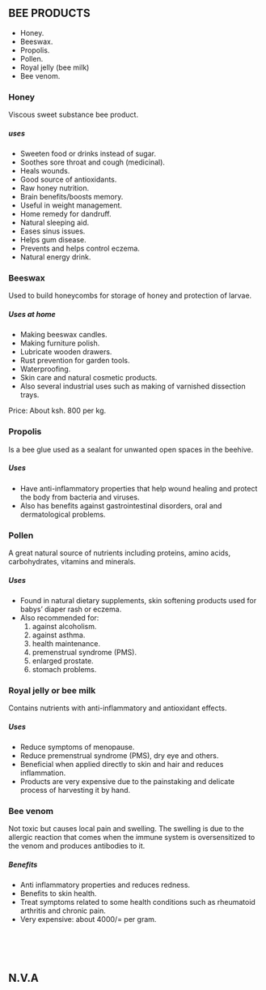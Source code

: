 ## BEE PRODUCTS
- Honey.
- Beeswax.
- Propolis.
- Pollen.
- Royal jelly (bee milk)
- Bee venom.

### Honey
Viscous sweet substance bee product.
##### uses
- Sweeten food or drinks instead of sugar.
- Soothes sore throat and cough (medicinal).
- Heals wounds.
- Good source of antioxidants.
- Raw honey nutrition.
- Brain benefits/boosts memory.
- Useful in weight management.
- Home remedy for dandruff.
- Natural sleeping aid.
- Eases sinus issues.
- Helps gum disease.
- Prevents and helps control eczema.
- Natural energy drink.

### Beeswax
Used to build honeycombs for storage of honey and protection of larvae.
##### Uses at home
- Making beeswax candles.
- Making furniture polish.
- Lubricate wooden drawers.
- Rust prevention for garden tools.
- Waterproofing.
- Skin care and natural cosmetic products.
- Also several industrial uses such as making of varnished dissection trays.

Price: About ksh. 800 per kg.

### Propolis
Is a bee glue used as a sealant for unwanted open spaces in the beehive.
##### Uses
- Have anti-inflammatory properties that help wound healing and protect the body from bacteria and viruses.
- Also has benefits against gastrointestinal disorders, oral and dermatological problems.

### Pollen
A great natural source of nutrients including proteins, amino acids, carbohydrates, vitamins and minerals.
##### Uses
- Found in natural dietary supplements, skin softening products used for babys’ diaper rash or eczema.
- Also recommended for:
    1. against alcoholism.
    2. against asthma.
    3. health maintenance.
    4. premenstrual syndrome (PMS).
    5. enlarged prostate.
    6. stomach problems.

### Royal jelly or bee milk
Contains nutrients with anti-inflammatory and antioxidant effects.
##### Uses
- Reduce symptoms of menopause.
- Reduce premenstrual syndrome (PMS), dry eye and others.
- Beneficial when applied directly to skin and hair and reduces inflammation.
- Products are very expensive due to the painstaking and delicate process of harvesting it by hand.

### Bee venom
Not toxic but causes local pain and swelling.
The swelling is due to the allergic reaction that comes when the immune system is oversensitized to the venom and produces antibodies to it.
##### Benefits
- Anti inflammatory properties and reduces redness.
- Benefits to skin health.
- Treat symptoms related to some health conditions such as rheumatoid arthritis and chronic pain.
- Very expensive: about 4000/= per gram.

<br><br><br>

## N.V.A
